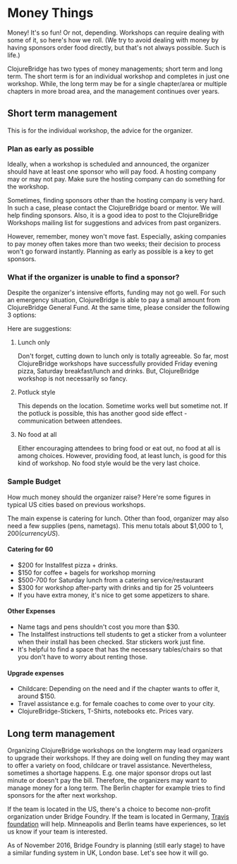 # Money Things

Money! It's so fun! Or not, depending. Workshops can require dealing with some of it, so here's how we roll.
(We try to avoid dealing with money by having sponsors order food directly, but that's not always possible. Such is life.)


ClojureBridge has two types of money managements; short term and long term.
The short term is for an individual workshop and completes in just one workshop.
While, the long term may be for a single chapter/area or multiple chapters in more broad area, and the management continues over years.


## Short term management

This is for the individual workshop, the advice for the organizer.


### Plan as early as possible

Ideally, when a workshop is scheduled and announced, the organizer should have at least one sponsor who will pay food.
A hosting company may or may not pay. Make sure the hosting company can do something for the workshop.

Sometimes, finding sponsors other than the hosting company is very hard.
In such a case, please contact the ClojureBridge board or mentor.
We will help finding sponsors.
Also, it is a good idea to post to the ClojureBridge Workshops mailing list for suggestions and advices from past organizers.


However, remember, money won't move fast. 
Especially, asking companies to pay money often takes more than two weeks; their decision to process won't go forward instantly.
Planning as early as possible is a key to get sponsors.


### What if the organizer is unable to find a sponsor?

Despite the organizer's intensive efforts, funding may not go well.
For such an emergency situation, ClojureBridge is able to pay a small amount from ClojureBridge General Fund.
At the same time, please consider the following 3 options:


Here are suggestions:

1. Lunch only

    Don't forget, cutting down to lunch only is totally agreeable.
    So far, most ClojureBridge workshops have successfully provided Friday evening pizza, Saturday breakfast/lunch and drinks.
    But, ClojureBridge workshop is not necessarily so fancy.

2. Potluck style

    This depends on the location. Sometime works well but sometime not.
    If the potluck is possible, this has another good side effect - communication between attendees.

3. No food at all

    Either encouraging attendees to bring food or eat out, no food at all is among choices.
    However, providing food, at least lunch, is good for this kind of workshop.
    No food style would be the very last choice.


### Sample Budget

How much money should the organizer raise? Here're some figures in typical US cities based on previous workshops.

The main expense is catering for lunch. Other than food, organizer may also need a few supplies (pens, nametags).
This menu totals about $1,000 to $1,200 (currency US$).

#### Catering for 60

* $200 for Installfest pizza + drinks.
* $150 for coffee + bagels for workshop morning
* $500-700 for Saturday lunch from a catering service/restaurant
* $300 for workshop after-party with drinks and tip for 25 volunteers
 * If you have extra money, it's nice to get some appetizers to share.

#### Other Expenses

* Name tags and pens shouldn't cost you more than $30.
* The Installfest instructions tell students to get a sticker from a volunteer when their install has been checked. Star stickers work just fine.
* It's helpful to find a space that has the necessary tables/chairs so that you don't have to worry about renting those. 

#### Upgrade expenses
* Childcare: Depending on the need and if the chapter wants to offer it, around $150.
* Travel assistance e.g. for female coaches to come over to your city.
* ClojureBridge-Stickers, T-Shirts, notebooks etc. Prices vary.

## Long term management

Organizing ClojureBridge workshops on the longterm may lead organizers to upgrade their workshops. If they are doing well on funding they may want to offer a variety on food, childcare or travel assistance.
Nevertheless, sometimes a shortage happens. E.g. one major sponsor drops out last minute or doesn't pay the bill. Therefore, the organizers may want to manage money for a long term. The Berlin chapter for example tries to find sponsors for the after next workshop.

If the team is located in the US, there's a choice to become non-profit organization under Bridge Foundry.
If the team is located in Germany, [Travis foundation](http://foundation.travis-ci.org/) will help.
Minneapolis and Berlin teams have experiences, so let us know if your team is interested.


As of November 2016, Bridge Foundry is planning (still early stage) to have a similar funding system in UK, London base.
Let's see how it will go.
